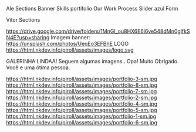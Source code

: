 

Ale Sections
    Banner
    Skills
    portifolio
    Our Work Process
    Slider azul
    Form

Vitor Sections




https://drive.google.com/drive/folders/1MnGI_ou8HX6E6i6ve548dMn0glfkSN4E?usp=sharing
Imagem banner: https://unsplash.com/photos/UeqEo3EFBhE
LOGO https://html.nkdev.info/piroll/assets/images/logo.svg

GALERINHA LINDAA! Seguem algumas imagens..
Opa! Muito Obrigado. Você e uma ótima pessoa.

https://html.nkdev.info/piroll/assets/images/portfolio-3-sm.jpg
https://html.nkdev.info/piroll/assets/images/portfolio-8-sm.jpg
https://html.nkdev.info/piroll/assets/images/portfolio-7-sm.jpg
https://html.nkdev.info/piroll/assets/images/portfolio-2-sm.jpg
https://html.nkdev.info/piroll/assets/images/portfolio-4-sm.jpg
https://html.nkdev.info/piroll/assets/images/portfolio-5-sm.jpg
https://html.nkdev.info/piroll/assets/images/portfolio-1-sm.jpg
https://html.nkdev.info/piroll/assets/images/portfolio-6-sm.jpg